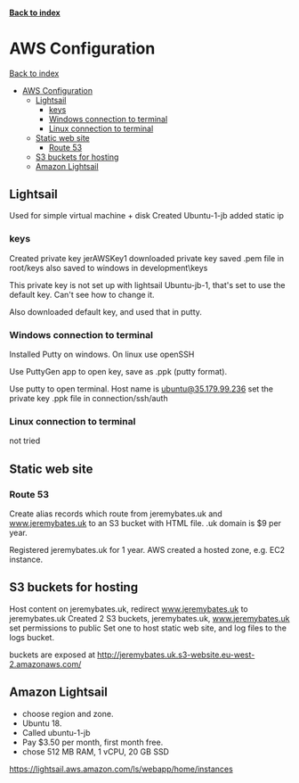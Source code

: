 <LINK href="jb1.css" rel="stylesheet" type="text/css">

#### [Back to index](index.html)

# AWS Configuration

<LINK href="air_style_sheet.css" rel="stylesheet" type="text/css">

[Back to index](index.html)

- [AWS Configuration](#aws-configuration)
  - [Lightsail](#lightsail)
    - [keys](#keys)
    - [Windows connection to terminal](#windows-connection-to-terminal)
    - [Linux connection to terminal](#linux-connection-to-terminal)
  - [Static web site](#static-web-site)
    - [Route 53](#route-53)
  - [S3 buckets for hosting](#s3-buckets-for-hosting)
  - [Amazon Lightsail](#amazon-lightsail)

## Lightsail

Used for simple virtual machine + disk
Created Ubuntu-1-jb
added static ip

### keys

Created private key
jerAWSKey1
downloaded private key
saved .pem file in root/keys
also saved to windows in development\keys

This private key is not set up with lightsail Ubuntu-jb-1, that's set to use the default key. Can't see how to change it.

Also downloaded default key, and used that in putty.

### Windows connection to terminal

Installed Putty on windows.
On linux use openSSH

Use PuttyGen app to open key, save as .ppk (putty format).

Use putty to open terminal.
Host name is ubuntu@35.179.99.236
set the private key .ppk file in connection/ssh/auth

### Linux connection to terminal

not tried

## Static web site

### Route 53

Create alias records which route from jeremybates.uk and  www.jeremybates.uk to an S3 bucket with HTML file.
.uk domain is $9 per year.

Registered jeremybates.uk for 1 year.
AWS created a hosted zone, e.g. EC2 instance.

## S3 buckets for hosting

Host content on jeremybates.uk, redirect www.jeremybates.uk to jeremybates.uk
Created 2 S3 buckets, jeremybates.uk, www.jeremybates.uk
set permissions to public
Set one to host static web site, and log files to the logs bucket.

buckets are exposed at
http://jeremybates.uk.s3-website.eu-west-2.amazonaws.com/

## Amazon Lightsail

- choose region and zone.
- Ubuntu 18.
- Called ubuntu-1-jb
- Pay $3.50 per month, first month free.
- chose 512 MB RAM, 1 vCPU, 20 GB SSD

https://lightsail.aws.amazon.com/ls/webapp/home/instances
